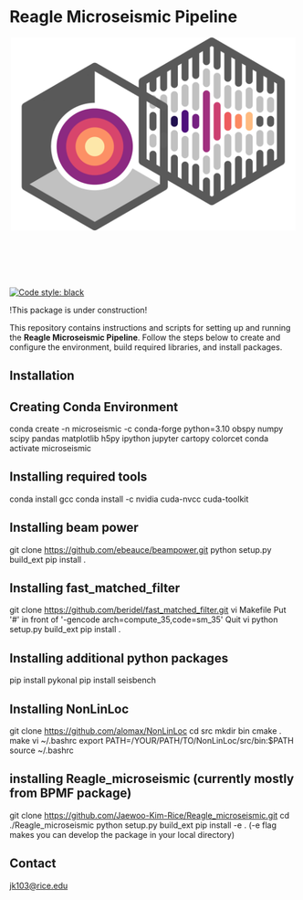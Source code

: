 # Reagle Microseismic Pipeline

<p align="center">
<img src="data/bpmf.svg" width=500>
</p><br><br><br><br>


[![Code style: black](https://img.shields.io/badge/code%20style-black-000000.svg)](https://github.com/psf/black)

!This package is under construction!

This repository contains instructions and scripts for setting up and running the **Reagle Microseismic Pipeline**. Follow the steps below to create and configure the environment, build required libraries, and install packages.
## Installation
## Creating Conda Environment

conda create -n microseismic -c conda-forge python=3.10 obspy numpy scipy pandas matplotlib h5py ipython jupyter cartopy colorcet
conda activate microseismic

## Installing required tools
conda install gcc
conda install -c nvidia cuda-nvcc cuda-toolkit

## Installing beam power
git clone https://github.com/ebeauce/beampower.git
python setup.py build_ext
pip install .

## Installing fast_matched_filter
git clone https://github.com/beridel/fast_matched_filter.git
vi Makefile
Put '#' in front of '-gencode arch=compute_35,code=sm_35\'
Quit vi
python setup.py build_ext
pip install .

## Installing additional python packages
pip install pykonal
pip install seisbench

## Installing NonLinLoc
git clone https://github.com/alomax/NonLinLoc
cd src
mkdir bin
cmake .
make 
vi ~/.bashrc
export PATH=/YOUR/PATH/TO/NonLinLoc/src/bin:$PATH
source ~/.bashrc

## installing Reagle_microseismic (currently mostly from BPMF package)
git clone https://github.com/Jaewoo-Kim-Rice/Reagle_microseismic.git
cd ./Reagle_microseismic
python setup.py build_ext
pip install -e . (-e flag makes you can develop the package in your local directory)


## Contact
jk103@rice.edu